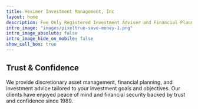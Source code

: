 ```yaml
---
title: Heximer Investment Management, Inc
layout: home
description: Fee Only Registered Investment Adviser and Financial Planner.
intro_image: "images/pixeltrue-save-money-1.png"
intro_image_absolute: false
intro_image_hide_on_mobile: false
show_call_box: true
---
```


## Trust & Confidence  

We provide discretionary asset management, financial planning, and investment advice tailored to your investment goals and objectives. Our clients have enjoyed peace of mind and financial security backed by trust and confidence since 1989.
